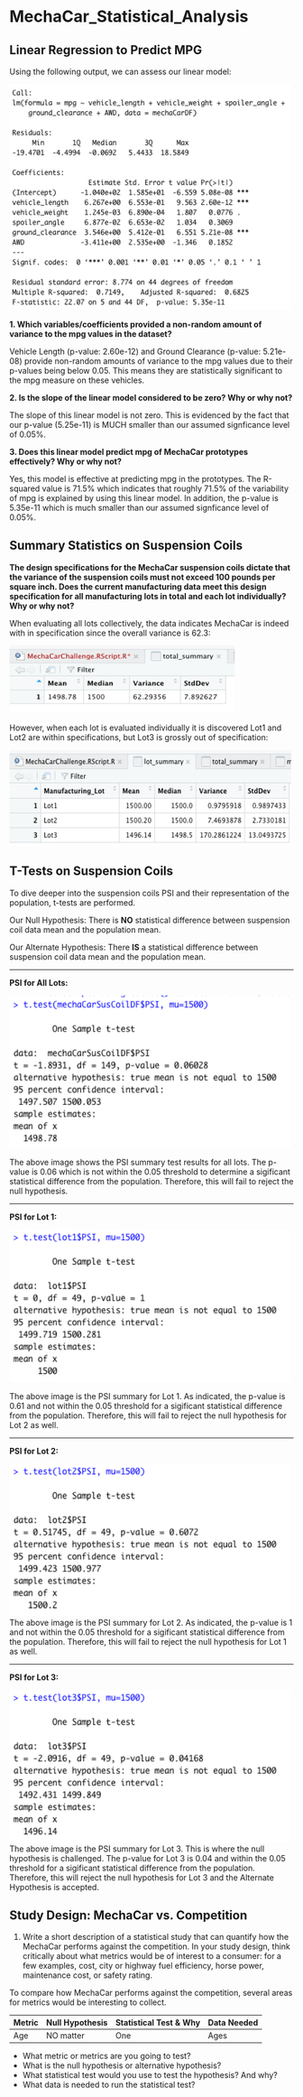 # MechaCar_Statistical_Analysis

## Linear Regression to Predict MPG
Using the following output, we can assess our linear model:

<img src="images/Linear_Output.png" width="500" height="400"/>  

**1. Which variables/coefficients provided a non-random amount of variance to the mpg values in the dataset?**


   Vehicle Length (p-value: 2.60e-12) and Ground Clearance (p-value: 5.21e-08) provide non-random amounts of variance to the mpg values due to their p-values being below 0.05. This means they are statistically significant to the mpg measure on these vehicles. 

**2. Is the slope of the linear model considered to be zero? Why or why not?**


   The slope of this linear model is not zero. This is evidenced by the fact that our p-value (5.25e-11) is MUCH smaller than our assumed signficance level of 0.05%.

**3. Does this linear model predict mpg of MechaCar prototypes effectively? Why or why not?**

   Yes, this model is effective at predicting mpg in the prototypes. The R-squared value is 71.5% which indicates that roughly 71.5% of the variability of mpg is explained by using this linear model. In addition, the p-value is 5.35e-11 which is much smaller than our assumed signficance level of 0.05%.

## Summary Statistics on Suspension Coils


**The design specifications for the MechaCar suspension coils dictate that the variance of the suspension coils must not exceed 100 pounds per square inch. Does the current manufacturing data meet this design specification for all manufacturing lots in total and each lot individually? Why or why not?**

When evaluating all lots collectively, the data indicates MechaCar is indeed with in specification since the overall variance is 62.3:

<img src="images/Total_Summary_DF.png" width="400" height="120"/> 

However, when each lot is evaluated individually it is discovered Lot1 and Lot2 are within specifications, but Lot3 is grossly out of specification:

<img src="images/Lot_Summary.png" width="500" height="170"/> 

## T-Tests on Suspension Coils

To dive deeper into the suspension coils PSI and their representation of the population, t-tests are performed. 

Our Null Hypothesis: There is **NO** statistical difference between suspension coil data mean and the population mean. 

Our Alternate Hypothesis: There **IS** a statistical difference between suspension coil data mean and the population mean.
******
**PSI for All Lots:**

<img src="images/PSI_All_Lots.png" width="500" height="270"/> 

The above image shows the PSI summary test results for all lots. The p-value is 0.06 which is not within the 0.05 threshold to determine a sigificant statistical difference from the population. Therefore, this will fail to reject the null hypothesis.
******
**PSI for Lot 1:**

<img src="images/PSI_Lot1.png" width="500" height="270"/> 

The above image is the PSI summary for Lot 1. As indicated, the p-value is 0.61 and not within the 0.05 threshold for a sigificant statistical difference from the population. Therefore, this will fail to reject the null hypothesis for Lot 2 as well.
******
**PSI for Lot 2:**

<img src="images/PSI_Lot2.png" width="500" height="270"/> 
The above image is the PSI summary for Lot 2. As indicated, the p-value is 1 and not within the 0.05 threshold for a sigificant statistical difference from the population. Therefore, this will fail to reject the null hypothesis for Lot 1 as well.

******
**PSI for Lot 3:**

<img src="images/PSI_Lot3.png" width="500" height="270"/> 
The above image is the PSI summary for Lot 3. This is where the null hypothesis is challenged. The p-value for Lot 3 is 0.04 and within the 0.05 threshold for a sigificant statistical difference from the population. Therefore, this will reject the null hypothesis for Lot 3 and the Alternate Hypothesis is accepted.



## Study Design: MechaCar vs. Competition
1. Write a short description of a statistical study that can quantify how the MechaCar performs against the competition. 
In your study design, think critically about what metrics would be of interest to a consumer: for a few examples, cost, city or highway fuel efficiency, horse power, maintenance cost, or safety rating. 

To compare how MechaCar performs against the competition, several areas for metrics would be interesting to collect.

| Metric | Null Hypothesis | Statistical Test & Why | Data Needed |
| :--- | :--- | :--- | :--- |
Age | NO matter | One | Ages

*  What metric or metrics are you going to test?
*  What is the null hypothesis or alternative hypothesis? 
*	What statistical test would you use to test the hypothesis? And why? 
*	What data is needed to run the statistical test?


